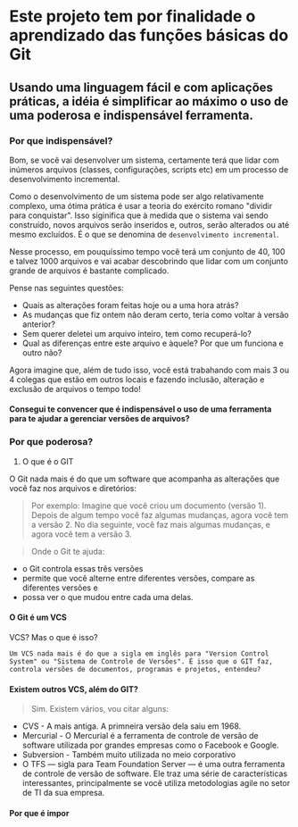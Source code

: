 # Este projeto tem por finalidade o aprendizado das funções básicas do Git


## Usando uma linguagem fácil e com aplicações práticas, a idéia é simplificar ao máximo o uso de uma poderosa e indispensável ferramenta.

### Por que indispensável?

Bom, se você vai desenvolver um sistema, certamente terá que lidar com inúmeros arquivos (classes, configurações, scripts etc) em um processo de desenvolvimento incremental. 

Como o desenvolvimento de um sistema pode ser  algo relativamente complexo, uma ótima prática é usar a teoria do exército romano "dividir para conquistar". Isso siginifica que  à medida que o sistema vai sendo construído, novos arquivos serão inseridos e, outros, serão alterados ou até mesmo excluídos. É o que se denomina de `desenvolvimento incremental`. 

Nesse processo, em pouquíssimo tempo você terá um conjunto de 40, 100 e talvez 1000 arquivos e vai acabar descobrindo  que lidar com um conjunto grande de arquivos é bastante complicado. 

Pense nas seguintes questões:

- Quais as alterações foram feitas hoje ou a uma hora atrás?
- As mudanças que fiz ontem não deram certo, teria como voltar à versão anterior?
- Sem querer deletei um arquivo inteiro, tem como recuperá-lo?
- Qual as diferenças entre este  arquivo e àquele? Por que um funciona e outro não?  

Agora imagine que, além de tudo isso, você está trabahando com mais 3 ou 4 colegas que estão em outros locais e fazendo inclusão, alteração e exclusão de arquivos o tempo todo!

#### Consegui te convencer que é indispensável o uso de uma ferramenta para te ajudar a gerenciar versões de arquivos?


### Por que poderosa?


1. O que é o GIT 


O Git nada mais é do que um software que acompanha as alterações que você faz nos arquivos e diretórios:

> Por exemplo:
Imagine que você criou um documento (versão 1). Depois de algum tempo você faz algumas mudanças,
agora você tem a versão 2. No dia seguinte, você faz mais algumas mudanças, e agora você tem a versão 3.


> Onde o Git te ajuda:
- o Git controla essas três versões
- permite que você alterne entre diferentes versões, compare as diferentes versões e 
- possa ver o que mudou entre cada uma delas.

#### O Git é um VCS

VCS? Mas o que é isso?

`Um VCS nada mais é do que a sigla em inglês para "Version Control System" ou "Sistema de Controle de Versões". É isso que o GIT faz, controla versões de documentos, programas e projetos, entendeu?`

#### Existem outros VCS, além do GIT?

> Sim. Existem vários, vou citar alguns:

- CVS - A mais antiga. A primneira versão dela saiu em 1968.
- Mercurial - O Mercurial é a ferramenta de controle de versão de software utilizada por grandes empresas como o Facebook e Google.
- Subversion - Também muito utilizada no meio corporativo
- O TFS — sigla para Team Foundation Server — é uma outra ferramenta de controle de versão de software. Ele traz uma série de características interessantes, principalmente se você utiliza metodologias agile no setor de TI da sua empresa.

#### Por que é impor




